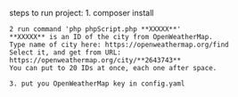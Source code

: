 steps to run project:
    1. composer install
    
    2 run command 'php phpScript.php **XXXXX**'
    **XXXXX** is an ID of the city from OpenWeatherMap.
    Type name of city here: https://openweathermap.org/find
    Select it, and get from URL: https://openweathermap.org/city/**2643743**
    You can put to 20 IDs at once, each one after space.
    
    3. put you OpenWeatherMap key in config.yaml
    
   